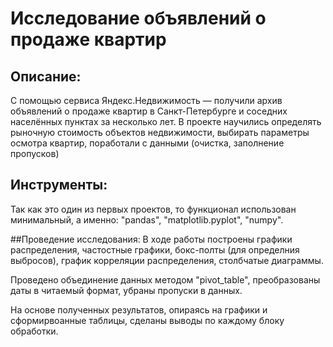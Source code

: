 # Исследование объявлений о продаже квартир

## Описание:
С помощью сервиса Яндекс.Недвижимость — получили архив объявлений о продаже квартир в Санкт-Петербурге и соседних населённых пунктах за несколько лет. 
В проекте научились определять рыночную стоимость объектов недвижимости, выбирать параметры осмотра квартир, поработали с данными (очистка, заполнение пропусков)

## Инструменты:
Так как это один из первых проектов, то функционал использован минимальный, а именно: "pandas", "matplotlib.pyplot", "numpy".

##Проведение исследования:
В ходе работы построены графики распределения, частостные графики, бокс-полты (для определния выбросов), график корреляции распределения, столбчатые диаграммы.

Проведено объединение данных методом "pivot_table", преобразованы даты в читаемый формат, убраны пропуски в данных.

На основе полученных результатов, опираясь на графики и сформирвоанные таблицы, сделаны выводы по каждому блоку обработки.

